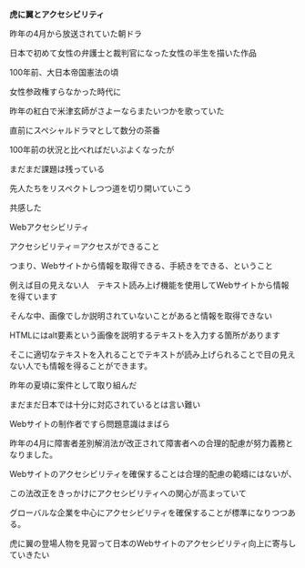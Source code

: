 **虎に翼とアクセシビリティ**

昨年の4月から放送されていた朝ドラ

日本で初めて女性の弁護士と裁判官になった女性の半生を描いた作品

100年前、大日本帝国憲法の頃

女性参政権すらなかった時代に

昨年の紅白で米津玄師がさよーならまたいつかを歌っていた

直前にスペシャルドラマとして数分の茶番

100年前の状況と比べればだいぶよくなったが

まだまだ課題は残っている

先人たちをリスペクトしつつ道を切り開いていこう

共感した

Webアクセシビリティ

アクセシビリティ＝アクセスができること

つまり、Webサイトから情報を取得できる、手続きをできる、ということ

例えば目の見えない人　テキスト読み上げ機能を使用してWebサイトから情報を得ています

そんな中、画像でしか説明されていないことがあると情報を取得できない

HTMLにはalt要素という画像を説明するテキストを入力する箇所があります

そこに適切なテキストを入れることでテキストが読み上げられることで目の見えない人でも情報を得ることができます。

昨年の夏頃に案件として取り組んだ

まだまだ日本では十分に対応されているとは言い難い

Webサイトの制作者ですら問題意識はまばら

昨年の4月に障害者差別解消法が改正されて障害者への合理的配慮が努力義務となりました。

Webサイトのアクセシビリティを確保することは合理的配慮の範疇にはないが、

この法改正をきっかけにアクセシビリティへの関心が高まっていて

グローバルな企業を中心にアクセシビリティを確保することが標準になりつつある。

虎に翼の登場人物を見習って日本のWebサイトのアクセシビリティ向上に寄与していきたい